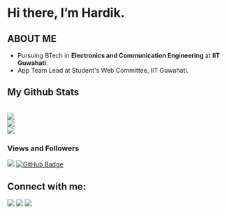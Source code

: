 # Hi there, I’m Hardik.

## ABOUT ME
- Pursuing BTech in **Electronics and Communication Engineering** at **IIT Guwahati**.
- App Team Lead at Student's Web Committee, IIT Guwahati.

## My Github Stats

<br/>
  <img src="https://github-readme-stats.vercel.app/api?username=hardikroongta8&show_icons=true&title_color=00e7ff&hide_border=true&icon_color=00e7ff&text_color=ffffff&bg_color=060A0CD0">
<br/>
  <img src="https://github-readme-streak-stats.herokuapp.com/?user=hardikroongta8&theme=black-ice&hide_border=true&stroke=0000&background=060A0CD0"/>
<br/>
<img src="https://github-readme-activity-graph.vercel.app/graph?username=hardikroongta8&area_color=99f5ff&bg_color=060A0CD0&color=00e7ff&line=00e7ff&point=00475f&area=true&hide_border=true" />

### Views and Followers
<img src="https://komarev.com/ghpvc/?username=hardikroongta8">
<a href="https://github.com/hardikroongta8?tab=followers">
  <img src="https://img.shields.io/github/followers/hardikroongta8?label=Followers&style=social" alt="GitHub Badge">
</a>

## Connect with me:
<p align="left">
  <a href="https://www.linkedin.com/in/hardikroongta8"><img src="https://img.icons8.com/fluent/48/000000/linkedin.png"/></a>
  <a href="https://www.instagram.com/hardikroongta8/"><img src="https://img.icons8.com/fluent/48/000000/instagram-new.png"/></a>
  <a href="https://x.com/hardikroongta8"><img src="https://img.icons8.com/fluent/48/000000/twitter.png"/></a>
</p>
